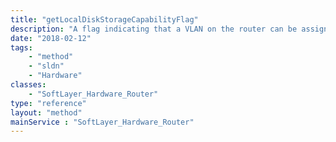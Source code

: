 ```yaml
---
title: "getLocalDiskStorageCapabilityFlag"
description: "A flag indicating that a VLAN on the router can be assigned to a host that has local disk functionality."
date: "2018-02-12"
tags:
    - "method"
    - "sldn"
    - "Hardware"
classes:
    - "SoftLayer_Hardware_Router"
type: "reference"
layout: "method"
mainService : "SoftLayer_Hardware_Router"
---
```

